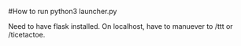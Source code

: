 #How to run
python3 launcher.py

Need to have flask installed. On localhost, have to manuever to /ttt or /ticetactoe. 
